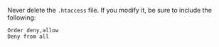 Never delete the `.htaccess` file. If you modify it, be sure to include the following:

```
Order deny,allow
Deny from all
```
